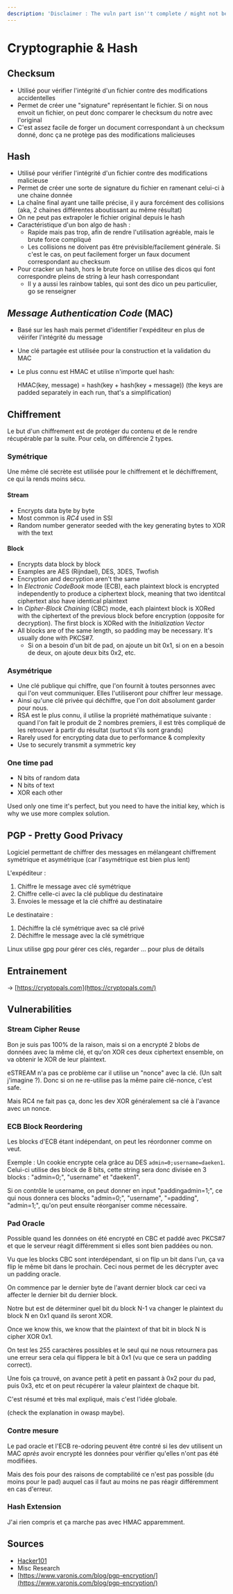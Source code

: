 ```yaml
---
description: 'Disclaimer : The vuln part isn''t complete / might not be right'
---
```


# Cryptographie & Hash

## Checksum

* Utilisé pour vérifier l'intégrité d'un fichier contre des modifications accidentelles
* Permet de créer une "signature" représentant le fichier. Si on nous envoit un fichier, on peut donc comparer le checksum du notre avec l'original
* C'est assez facile de forger un document correspondant à un checksum donné, donc ça ne protège pas des modifications malicieuses

## Hash

* Utilisé  pour vérifier l'intégrité d'un fichier contre des modifications malicieuse
* Permet de créer une sorte de signature du fichier en ramenant celui-ci à une chaine donnée
* La chaîne final ayant une taille précise, il y aura forcément des collisions \(aka, 2 chaines différentes aboutissant au même résultat\)
* On ne peut pas extrapoler le fichier original depuis le hash
* Caractéristique d'un bon algo de hash :
  * Rapide mais pas trop, afin de rendre l'utilisation agréable, mais le brute force compliqué
  * Les collisions ne doivent pas être prévisible/facilement générale. Si c'est le cas, on peut facilement forger un faux document correspondant au checksum
* Pour cracker un hash, hors le brute force on utilise des dicos qui font correspondre pleins de string à leur hash correspondant
  * Il y a aussi les rainbow tables, qui sont des dico un peu particulier, go se renseigner 

## _Message Authentication Code_ \(MAC\)

* Basé sur les hash mais permet d'identifier l'expéditeur en plus de véirifer l'intégrité du message
* Une clé partagée est utilisée pour la construction et la validation du MAC
* Le plus connu est HMAC et utilise n'importe quel hash:

  HMAC\(key, message\) = hash\(key + hash\(key + message\)\) \(the keys are padded separately in each run, that's a simplification\)

## Chiffrement

Le but d'un chiffrement est de protéger du contenu et de le rendre récupérable par la suite. Pour cela, on différencie 2 types.

### Symétrique

Une même clé secrète est utilisée pour le chiffrement et le déchiffrement, ce qui la rends moins sécu.

#### Stream

* Encrypts data byte by byte
* Most common is _RC4_ used in SSl
* Random number generator seeded with the key generating bytes to XOR with the text

#### Block

* Encrypts data block by block
* Examples are AES \(Rijndael\), DES, 3DES, Twofish
* Encryption and decryption aren't the same
* In _Electronic CodeBook_ mode \(ECB\), each plaintext block is encrypted independently to produce a ciphertext block, meaning that two identitcal ciphertext also have identical plaintext
* In _Cipher-Block Chaining_ \(CBC\) mode, each plaintext block is XORed with the ciphertext of the previous block before encryption \(opposite for decryption\). The first block is XORed with the _Initialization Vector_
* All blocks are of the same length, so padding may be necessary. It's usually done with PKCS\#7.
  * Si on a besoin d'un bit de pad, on ajoute un bit 0x1, si on en a besoin de deux, on ajoute deux bits 0x2, etc.

### Asymétrique

* Une clé publique qui chiffre, que l'on fournit à toutes personnes avec qui l'on veut communiquer. Elles l'utiliseront pour chiffrer leur message.
* Ainsi qu'une clé privée qui déchiffre, que l'on doit absolument garder pour nous.
* RSA est le plus connu, il utilise la propriété mathématique suivante : quand l'on fait le produit de 2 nombres premiers, il est très compliqué de les retrouver à partir du résultat \(surtout s'ils sont grands\)
* Rarely used for encrypting data due to performance & complexity
* Use to securely transmit a symmetric key

### One time pad

* N bits of random data
* N bits of text
* XOR each other

Used only one time it's perfect, but you need to have the initial key, which is why we use more complex solution.

## PGP - Pretty Good Privacy

Logiciel permettant de chiffrer des messages en mélangeant chiffrement symétrique et asymétrique \(car l'asymétrique est bien plus lent\)

L'expéditeur :

1. Chiffre le message avec clé symétrique 
2. Chiffre celle-ci avec la clé publique du destinataire
3. Envoies le message et la clé chiffré au destinataire

Le destinataire :

1. Déchiffre la clé symétrique avec sa clé privé
2. Déchiffre le message avec la clé symétrique

Linux utilise gpg pour gérer ces clés, regarder ... pour plus de détails

## Entrainement

-&gt; [https://cryptopals.com](https://cryptopals.com/)

## Vulnerabilities

### Stream Cipher Reuse

Bon je suis pas 100% de la raison, mais si on a encrypté 2 blobs de données avec la même clé, et qu'on XOR ces deux ciphertext ensemble, on va obtenir le XOR de leur plaintext.

eSTREAM n'a pas ce problème car il utilise un "nonce" avec la clé. \(Un salt j'imagine ?\). Donc si on ne re-utilise pas la même paire clé-nonce, c'est safe.

Mais RC4 ne fait pas ça, donc les dev XOR généralement sa clé à l'avance avec un nonce.

### ECB Block Reordering

Les blocks d'ECB étant indépendant, on peut les réordonner comme on veut.

Exemple : Un cookie encrypte cela grâce au DES `admin=0;username=daeken1`. Celui-ci utilise des block de 8 bits, cette string sera donc divisée en 3 blocks : "admin=0;", "username" et "daeken1".

Si on contrôle le username, on peut donner en input "paddingadmin=1;", ce qui nous donnera ces blocks "admin=0;", "username", "=padding", "admin=1;", qu'on peut ensuite réorganiser comme nécessaire.

### Pad Oracle

Possible quand les données on été encrypté en CBC et paddé avec PKCS\#7 et que le serveur réagit différemment si elles sont bien paddées ou non.

Vu que les blocks CBC sont interdépendant, si on flip un bit dans l'un, ça va flip le même bit dans le prochain. Ceci nous permet de les décrypter avec un padding oracle.

On commence par le dernier byte de l'avant dernier block car ceci va affecter le dernier bit du dernier block.

Notre but est de déterminer quel bit du block N-1 va changer le plaintext du block N en 0x1 quand ils seront XOR.

Once we know this, we know that the plaintext of that bit in block N is cipher XOR 0x1.

On test les 255 caractères possibles et le seul qui ne nous retournera pas une erreur sera cela qui flippera le bit à 0x1 \(vu que ce sera un padding correct\).

Une fois ça trouvé, on avance petit à petit en passant à 0x2 pour du pad, puis 0x3, etc et on peut récupérer la valeur plaintext de chaque bit.

C'est résumé et très mal expliqué, mais c'est l'idée globale.

\(check the explanation in owasp maybe\).

### Contre mesure

Le pad oracle et l'ECB re-odoring peuvent être contré si les dev utilisent un MAC _après_ avoir encrypté les données pour vérifier qu'elles n'ont pas été modifiées.

Mais des fois pour des raisons de comptabilité ce n'est pas possible \(du moins pour le pad\) auquel cas il faut au moins ne pas réagir différemment en cas d'erreur.

### Hash Extension

J'ai rien compris et ça marche pas avec HMAC apparemment.

## Sources

* [Hacker101](https://www.hacker101.com/sessions/crypto_crash_course)
* Misc Research
* [https://www.varonis.com/blog/pgp-encryption/](https://www.varonis.com/blog/pgp-encryption/)


